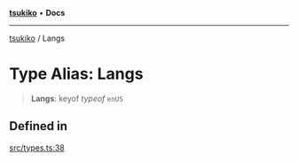 [**tsukiko**](../README.md) • **Docs**

***

[tsukiko](../README.md) / Langs

# Type Alias: Langs

> **Langs**: keyof *typeof* `enUS`

## Defined in

[src/types.ts:38](https://github.com/BIYUEHU/tsukiko/blob/eb4b04a16e9c40909bed9d6503bd49914851f300/src/types.ts#L38)
